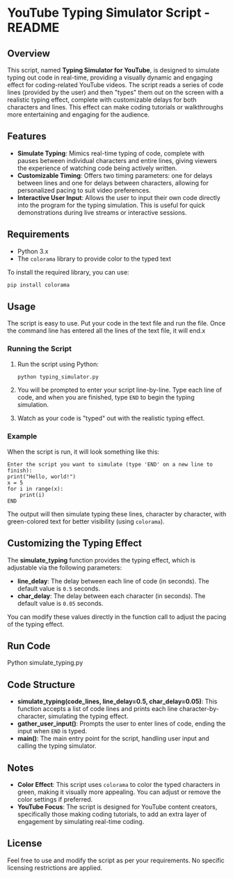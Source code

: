# YouTube Typing Simulator Script - README

## Overview

This script, named **Typing Simulator for YouTube**, is designed to simulate typing out code in real-time, providing a visually dynamic and engaging effect for coding-related YouTube videos. The script reads a series of code lines (provided by the user) and then "types" them out on the screen with a realistic typing effect, complete with customizable delays for both characters and lines. This effect can make coding tutorials or walkthroughs more entertaining and engaging for the audience.

## Features

- **Simulate Typing**: Mimics real-time typing of code, complete with pauses between individual characters and entire lines, giving viewers the experience of watching code being actively written.
- **Customizable Timing**: Offers two timing parameters: one for delays between lines and one for delays between characters, allowing for personalized pacing to suit video preferences.
- **Interactive User Input**: Allows the user to input their own code directly into the program for the typing simulation. This is useful for quick demonstrations during live streams or interactive sessions.

## Requirements

- Python 3.x
- The `colorama` library to provide color to the typed text

To install the required library, you can use:

```sh
pip install colorama
```

## Usage

The script is easy to use. Put your code in the text file and run the file. Once the command line has entered all the lines of the text file, it will end.x

### Running the Script

1. Run the script using Python:

   ```sh
   python typing_simulator.py
   ```

2. You will be prompted to enter your script line-by-line. Type each line of code, and when you are finished, type `END` to begin the typing simulation.

3. Watch as your code is "typed" out with the realistic typing effect.

### Example

When the script is run, it will look something like this:

```
Enter the script you want to simulate (type 'END' on a new line to finish):
print("Hello, world!")
x = 5
for i in range(x):
    print(i)
END
```

The output will then simulate typing these lines, character by character, with green-colored text for better visibility (using `colorama`).

## Customizing the Typing Effect

The **simulate_typing** function provides the typing effect, which is adjustable via the following parameters:

- **line_delay**: The delay between each line of code (in seconds). The default value is `0.5` seconds.
- **char_delay**: The delay between each character (in seconds). The default value is `0.05` seconds.

You can modify these values directly in the function call to adjust the pacing of the typing effect.

## Run Code

Python simulate_typing.py

## Code Structure

- **simulate_typing(code_lines, line_delay=0.5, char_delay=0.05)**: This function accepts a list of code lines and prints each line character-by-character, simulating the typing effect.
- **gather_user_input()**: Prompts the user to enter lines of code, ending the input when `END` is typed.
- **main()**: The main entry point for the script, handling user input and calling the typing simulator.

## Notes

- **Color Effect**: This script uses `colorama` to color the typed characters in green, making it visually more appealing. You can adjust or remove the color settings if preferred.
- **YouTube Focus**: The script is designed for YouTube content creators, specifically those making coding tutorials, to add an extra layer of engagement by simulating real-time coding.

## License

Feel free to use and modify the script as per your requirements. No specific licensing restrictions are applied.

